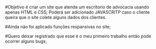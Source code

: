 #Objetivo é criar um site que atenda um escritorio de advocacia usando apenas HTML e CSS; Poderá ser adicionado JAVASCRITP caso o cliente queira que o site colete alguns dados dos clientes.

#Ainda não foi aplicado funções respansivas no site;

#Quero deixar registrado que esse é o meu primeiro trabalho então pode ocorrer alguns bugs;